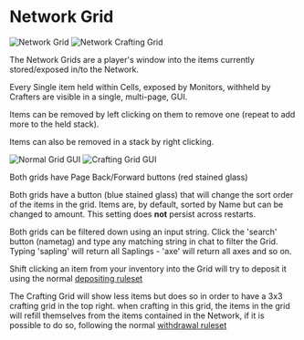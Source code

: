 # Network Grid

![Network Grid](../../.gitbook/assets/tile\_network\_grid\_1.png) ![Network Crafting Grid](../../.gitbook/assets/tile\_network\_grid\_2.png)

The Network Grids are a player's window into the items currently stored/exposed in/to the Network.

Every Single item held within Cells, exposed by Monitors, withheld by Crafters are visible in a single, multi-page, GUI.

Items can be removed by left clicking on them to remove one (repeat to add more to the held stack).

Items can also be removed in a stack by right clicking.

![Normal Grid GUI](../../.gitbook/assets/demo\_gui\_grid\_normal.png) ![Crafting Grid GUI](../../.gitbook/assets/demo\_gui\_grid\_crafting.png)

Both grids have Page Back/Forward buttons (red stained glass)

Both grids have a button (blue stained glass) that will change the sort order of the items in the grid. Items are, by default, sorted by Name but can be changed to amount. This setting does **not** persist across restarts.

Both grids can be filtered down using an input string. Click the 'search' button (nametag) and type any matching string in chat to filter the Grid. Typing 'sapling' will return all Saplings - 'axe' will return all axes and so on.

Shift clicking an item from your inventory into the Grid will try to deposit it using the normal [depositing ruleset](../basics/item-deposit-withdrawal.md#depositing)

The Crafting Grid will show less items but does so in order to have a 3x3 crafting grid in the top right. when crafting in this grid, the items in the grid will refill themselves from the items contained in the Network, if it is possible to do so, following the normal [withdrawal ruleset](../basics/item-deposit-withdrawal.md#withdrawal)
